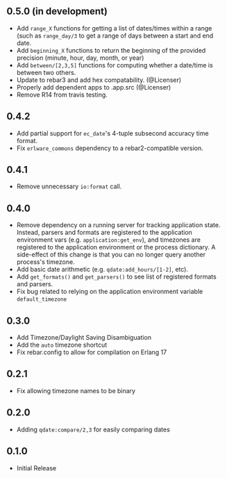 ## 0.5.0 (in development)

* Add `range_X` functions for getting a list of dates/times within a range
  (such as `range_day/3` to get a range of days between a start and end date.
* Add `beginning_X` functions to return the beginning of the provided precision
  (minute, hour, day, month, or year)
* Add `between/[2,3,5]` functions for computing whether a date/time is between
  two others.
* Update to rebar3 and add hex compatability. (@Licenser)
* Properly add dependent apps to .app.src (@Licenser)
* Remove R14 from travis testing.

## 0.4.2

* Add partial support for `ec_date`'s 4-tuple subsecond accuracy time format.
* Fix `erlware_commons` dependency to a rebar2-compatible version.

## 0.4.1

* Remove unnecessary `io:format` call.

## 0.4.0

* Remove dependency on a running server for tracking application state.
  Instead, parsers and formats are registered to the application environment
  vars (e.g. `application:get_env`), and timezones are registered to the
  application environment or the process dictionary. A side-effect of this
  change is that you can no longer query another process's timezone. 
* Add basic date arithmetic (e.g. `qdate:add_hours/[1-2]`, etc).
* Add `get_formats()` and `get_parsers()` to see list of registered formats and
  parsers.
* Fix bug related to relying on the application environment variable
  `default_timezone`

## 0.3.0

* Add Timezone/Daylight Saving Disambiguation
* Add the `auto` timezone shortcut
* Fix rebar.config to allow for compilation on Erlang 17

## 0.2.1

* Fix allowing timezone names to be binary

## 0.2.0

* Adding `qdate:compare/2,3` for easily comparing dates

## 0.1.0

* Initial Release
